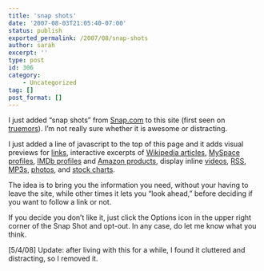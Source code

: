 ```yaml
---
title: 'snap shots'
date: '2007-08-03T21:05:40-07:00'
status: publish
exported_permalink: /2007/08/snap-shots
author: sarah
excerpt: ''
type: post
id: 306
category:
    - Uncategorized
tag: []
post_format: []
---
```

I just added “snap shots” from [Snap.com](http://www.snap.com) to this site (first seen on [truemors](http://truemors.com/)). I’m not really sure whether it is awesome or distracting.

I just added a line of javascript to the top of this page and it adds visual previews for [links](http://www.snap.com), interactive excerpts of [Wikipedia articles](http://en.wikipedia.org/wiki/Picasso), [MySpace profiles](http://www.myspace.com/askaninja), [IMDb profiles](http://imdb.com/name/nm0424060) and [Amazon products](http://www.amazon.com/Nokia-N95-Silver-Phone-Unlocked/dp/B000PEOLAG/), display inline [videos](http://youtube.com/watch?v=7rEM_dN24S0), [RSS](http://www.slashdot.org/), [MP3s](http://wiredset.com/media/colin_macintyre/How-Bout-I-Love-You-More.mp3), [photos](http://i116.photobucket.com/albums/o34/perspexspaceship/), and [stock charts](http://finance.yahoo.com/q?s=aapl).

The idea is to bring you the information you need, without your having to leave the site, while other times it lets you “look ahead,” before deciding if you want to follow a link or not.

If you decide you don’t like it, just click the Options icon in the upper right corner of the Snap Shot and opt-out. In any case, do let me know what you think.

\[5/4/08\] Update: after living with this for a while, I found it cluttered and distracting, so I removed it.